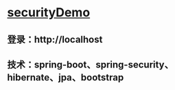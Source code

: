 # [securityDemo](https://github.com/shuchun/bootExample/tree/master/securityExample)  

登录：http://localhost      
---- 
技术：spring-boot、spring-security、hibernate、jpa、bootstrap  
----  